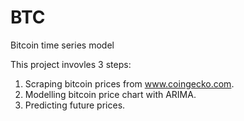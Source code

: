 # BTC
Bitcoin time series model

This project invovles 3 steps:
1. Scraping bitcoin prices from www.coingecko.com.
2. Modelling bitcoin price chart with ARIMA.
3. Predicting future prices.
